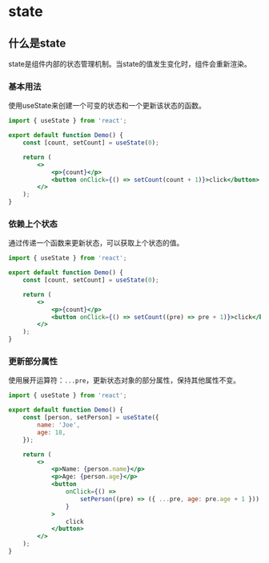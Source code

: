 # state

## 什么是state
state是组件内部的状态管理机制。当state的值发生变化时，组件会重新渲染。

### 基本用法
使用useState来创建一个可变的状态和一个更新该状态的函数。
```jsx
import { useState } from 'react';

export default function Demo() {
    const [count, setCount] = useState(0);

    return (
        <>
            <p>{count}</p>
            <button onClick={() => setCount(count + 1)}>click</button>
        </>
    );
}
```
### 依赖上个状态
通过传递一个函数来更新状态，可以获取上个状态的值。
```jsx
import { useState } from 'react';

export default function Demo() {
    const [count, setCount] = useState(0);

    return (
        <>
            <p>{count}</p>
            <button onClick={() => setCount((pre) => pre + 1)}>click</button>
        </>
    );
}
```
### 更新部分属性
使用展开运算符：`...pre`，更新状态对象的部分属性，保持其他属性不变。
```jsx
import { useState } from 'react';

export default function Demo() {
    const [person, setPerson] = useState({
        name: 'Joe',
        age: 18,
    });

    return (
        <>
            <p>Name: {person.name}</p>
            <p>Age: {person.age}</p>
            <button
                onClick={() =>
                    setPerson((pre) => ({ ...pre, age: pre.age + 1 }))
                }
            >
                click
            </button>
        </>
    );
}
```